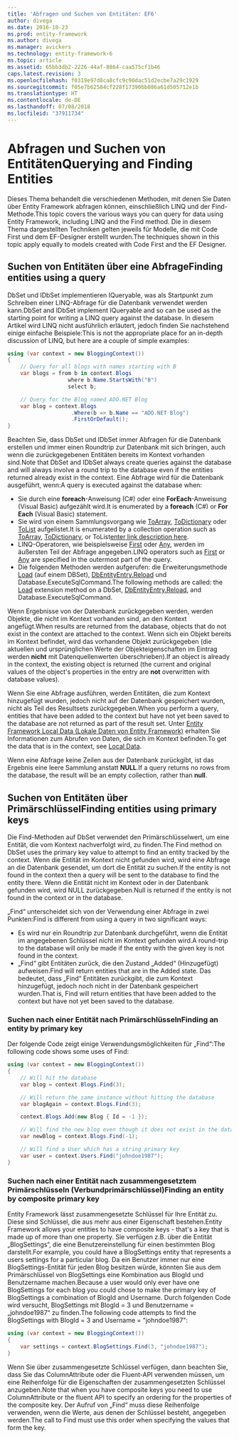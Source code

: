 ```yaml
---
title: 'Abfragen und Suchen von Entitäten: EF6'
author: divega
ms.date: 2016-10-23
ms.prod: entity-framework
ms.author: divega
ms.manager: avickers
ms.technology: entity-framework-6
ms.topic: article
ms.assetid: 65bb3db2-2226-44af-8864-caa575cf1b46
caps.latest.revision: 3
ms.openlocfilehash: f0319e97d8ca8cfc9c90dac51d2ecbe7a29c1929
ms.sourcegitcommit: f05e7b62584cf228f17390bb086a61d505712e1b
ms.translationtype: HT
ms.contentlocale: de-DE
ms.lasthandoff: 07/08/2018
ms.locfileid: "37911734"
---
```

# <a name="querying-and-finding-entities"></a><span data-ttu-id="bb5d7-102">Abfragen und Suchen von Entitäten</span><span class="sxs-lookup"><span data-stu-id="bb5d7-102">Querying and Finding Entities</span></span>
<span data-ttu-id="bb5d7-103">Dieses Thema behandelt die verschiedenen Methoden, mit denen Sie Daten über Entity Framework abfragen können, einschließlich LINQ und der Find-Methode.</span><span class="sxs-lookup"><span data-stu-id="bb5d7-103">This topic covers the various ways you can query for data using Entity Framework, including LINQ and the Find method.</span></span> <span data-ttu-id="bb5d7-104">Die in diesem Thema dargestellten Techniken gelten jeweils für Modelle, die mit Code First und dem EF-Designer erstellt wurden.</span><span class="sxs-lookup"><span data-stu-id="bb5d7-104">The techniques shown in this topic apply equally to models created with Code First and the EF Designer.</span></span>  

## <a name="finding-entities-using-a-query"></a><span data-ttu-id="bb5d7-105">Suchen von Entitäten über eine Abfrage</span><span class="sxs-lookup"><span data-stu-id="bb5d7-105">Finding entities using a query</span></span>  

<span data-ttu-id="bb5d7-106">DbSet und IDbSet implementieren IQueryable, was als Startpunkt zum Schreiben einer LINQ-Abfrage für die Datenbank verwendet werden kann.</span><span class="sxs-lookup"><span data-stu-id="bb5d7-106">DbSet and IDbSet implement IQueryable and so can be used as the starting point for writing a LINQ query against the database.</span></span> <span data-ttu-id="bb5d7-107">In diesem Artikel wird LINQ nicht ausführlich erläutert, jedoch finden Sie nachstehend einige einfache Beispiele:</span><span class="sxs-lookup"><span data-stu-id="bb5d7-107">This is not the appropriate place for an in-depth discussion of LINQ, but here are a couple of simple examples:</span></span>  

``` csharp
using (var context = new BloggingContext())
{
    // Query for all blogs with names starting with B
    var blogs = from b in context.Blogs
                   where b.Name.StartsWith("B")
                   select b;

    // Query for the Blog named ADO.NET Blog
    var blog = context.Blogs
                    .Where(b => b.Name == "ADO.NET Blog")
                    .FirstOrDefault();
}
```  

<span data-ttu-id="bb5d7-108">Beachten Sie, dass DbSet und IDbSet immer Abfragen für die Datenbank erstellen und immer einen Roundtrip zur Datenbank mit sich bringen, auch wenn die zurückgegebenen Entitäten bereits im Kontext vorhanden sind.</span><span class="sxs-lookup"><span data-stu-id="bb5d7-108">Note that DbSet and IDbSet always create queries against the database and will always involve a round trip to the database even if the entities returned already exist in the context.</span></span> <span data-ttu-id="bb5d7-109">Eine Abfrage wird für die Datenbank ausgeführt, wenn:</span><span class="sxs-lookup"><span data-stu-id="bb5d7-109">A query is executed against the database when:</span></span>  

- <span data-ttu-id="bb5d7-110">Sie durch eine **foreach**-Anweisung (C#) oder eine **ForEach**-Anweisung (Visual Basic) aufgezählt wird.</span><span class="sxs-lookup"><span data-stu-id="bb5d7-110">It is enumerated by a **foreach** (C#) or **For Each** (Visual Basic) statement.</span></span>  
- <span data-ttu-id="bb5d7-111">Sie wird von einem Sammlungsvorgang wie [ToArray](https://msdn.microsoft.com/library/bb298736), [ToDictionary](https://msdn.microsoft.com/library/system.linq.enumerable.todictionary) oder [ToList](https://msdn.microsoft.com/library/bb342261) aufgelistet.</span><span class="sxs-lookup"><span data-stu-id="bb5d7-111">It is enumerated by a collection operation such as [ToArray](https://msdn.microsoft.com/library/bb298736), [ToDictionary](https://msdn.microsoft.com/library/system.linq.enumerable.todictionary), or ToList[enter link description here](https://msdn.microsoft.com/library/bb342261).</span></span>  
- <span data-ttu-id="bb5d7-112">LINQ-Operatoren, wie beispielsweise [First](https://msdn.microsoft.com/library/bb291976) oder [Any](https://msdn.microsoft.com/library/bb337697), werden im äußersten Teil der Abfrage angegeben.</span><span class="sxs-lookup"><span data-stu-id="bb5d7-112">LINQ operators such as [First](https://msdn.microsoft.com/library/bb291976) or [Any](https://msdn.microsoft.com/library/bb337697) are specified in the outermost part of the query.</span></span>  
- <span data-ttu-id="bb5d7-113">Die folgenden Methoden werden aufgerufen: die Erweiterungsmethode [Load](https://msdn.microsoft.com/library/system.data.entity.dbextensions.load) (auf einem DBSet), [DbEntityEntry.Reload](https://msdn.microsoft.com/library/system.data.entity.infrastructure.dbentityentry.reload.aspx) und Database.ExecuteSqlCommand.</span><span class="sxs-lookup"><span data-stu-id="bb5d7-113">The following methods are called: the [Load](https://msdn.microsoft.com/library/system.data.entity.dbextensions.load) extension method on a DbSet, [DbEntityEntry.Reload](https://msdn.microsoft.com/library/system.data.entity.infrastructure.dbentityentry.reload.aspx), and Database.ExecuteSqlCommand.</span></span>  

<span data-ttu-id="bb5d7-114">Wenn Ergebnisse von der Datenbank zurückgegeben werden, werden Objekte, die nicht im Kontext vorhanden sind, an den Kontext angefügt.</span><span class="sxs-lookup"><span data-stu-id="bb5d7-114">When results are returned from the database, objects that do not exist in the context are attached to the context.</span></span> <span data-ttu-id="bb5d7-115">Wenn sich ein Objekt bereits im Kontext befindet, wird das vorhandene Objekt zurückgegeben (die aktuellen und ursprünglichen Werte der Objekteigenschaften im Eintrag werden **nicht** mit Datenquellenwerten überschrieben).</span><span class="sxs-lookup"><span data-stu-id="bb5d7-115">If an object is already in the context, the existing object is returned (the current and original values of the object's properties in the entry are **not** overwritten with database values).</span></span>  

<span data-ttu-id="bb5d7-116">Wenn Sie eine Abfrage ausführen, werden Entitäten, die zum Kontext hinzugefügt wurden, jedoch nicht auf der Datenbank gespeichert wurden, nicht als Teil des Resultsets zurückgegeben.</span><span class="sxs-lookup"><span data-stu-id="bb5d7-116">When you perform a query, entities that have been added to the context but have not yet been saved to the database are not returned as part of the result set.</span></span> <span data-ttu-id="bb5d7-117">Unter [Entity Framework Local Data (Lokale Daten von Entity Framework)](~/ef6/querying/local-data.md) erhalten Sie Informationen zum Abrufen von Daten, die sich im Kontext befinden.</span><span class="sxs-lookup"><span data-stu-id="bb5d7-117">To get the data that is in the context, see [Local Data](~/ef6/querying/local-data.md).</span></span>  

<span data-ttu-id="bb5d7-118">Wenn eine Abfrage keine Zeilen aus der Datenbank zurückgibt, ist das Ergebnis eine leere Sammlung anstatt **NULL**.</span><span class="sxs-lookup"><span data-stu-id="bb5d7-118">If a query returns no rows from the database, the result will be an empty collection, rather than **null**.</span></span>  

## <a name="finding-entities-using-primary-keys"></a><span data-ttu-id="bb5d7-119">Suchen von Entitäten über Primärschlüssel</span><span class="sxs-lookup"><span data-stu-id="bb5d7-119">Finding entities using primary keys</span></span>  

<span data-ttu-id="bb5d7-120">Die Find-Methoden auf DbSet verwendet den Primärschlüsselwert, um eine Entität, die vom Kontext nachverfolgt wird, zu finden.</span><span class="sxs-lookup"><span data-stu-id="bb5d7-120">The Find method on DbSet uses the primary key value to attempt to find an entity tracked by the context.</span></span> <span data-ttu-id="bb5d7-121">Wenn die Entität im Kontext nicht gefunden wird, wird eine Abfrage an die Datenbank gesendet, um dort die Entität zu suchen.</span><span class="sxs-lookup"><span data-stu-id="bb5d7-121">If the entity is not found in the context then a query will be sent to the database to find the entity there.</span></span> <span data-ttu-id="bb5d7-122">Wenn die Entität nicht im Kontext oder in der Datenbank gefunden wird, wird NULL zurückgegeben.</span><span class="sxs-lookup"><span data-stu-id="bb5d7-122">Null is returned if the entity is not found in the context or in the database.</span></span>  

<span data-ttu-id="bb5d7-123">„Find“ unterscheidet sich von der Verwendung einer Abfrage in zwei Punkten:</span><span class="sxs-lookup"><span data-stu-id="bb5d7-123">Find is different from using a query in two significant ways:</span></span>  

- <span data-ttu-id="bb5d7-124">Es wird nur ein Roundtrip zur Datenbank durchgeführt, wenn die Entität im angegebenen Schlüssel nicht im Kontext gefunden wird.</span><span class="sxs-lookup"><span data-stu-id="bb5d7-124">A round-trip to the database will only be made if the entity with the given key is not found in the context.</span></span>  
- <span data-ttu-id="bb5d7-125">„Find“ gibt Entitäten zurück, die den Zustand „Added“ (Hinzugefügt) aufweisen.</span><span class="sxs-lookup"><span data-stu-id="bb5d7-125">Find will return entities that are in the Added state.</span></span> <span data-ttu-id="bb5d7-126">Das bedeutet, dass „Find“ Entitäten zurückgibt, die zum Kontext hinzugefügt, jedoch noch nicht in der Datenbank gespeichert wurden.</span><span class="sxs-lookup"><span data-stu-id="bb5d7-126">That is, Find will return entities that have been added to the context but have not yet been saved to the database.</span></span>  
### <a name="finding-an-entity-by-primary-key"></a><span data-ttu-id="bb5d7-127">Suchen nach einer Entität nach Primärschlüsseln</span><span class="sxs-lookup"><span data-stu-id="bb5d7-127">Finding an entity by primary key</span></span>  

<span data-ttu-id="bb5d7-128">Der folgende Code zeigt einige Verwendungsmöglichkeiten für „Find“:</span><span class="sxs-lookup"><span data-stu-id="bb5d7-128">The following code shows some uses of Find:</span></span>  

``` csharp
using (var context = new BloggingContext())
{
    // Will hit the database
    var blog = context.Blogs.Find(3);

    // Will return the same instance without hitting the database
    var blogAgain = context.Blogs.Find(3);

    context.Blogs.Add(new Blog { Id = -1 });

    // Will find the new blog even though it does not exist in the database
    var newBlog = context.Blogs.Find(-1);

    // Will find a User which has a string primary key
    var user = context.Users.Find("johndoe1987");
}
```  

### <a name="finding-an-entity-by-composite-primary-key"></a><span data-ttu-id="bb5d7-129">Suchen nach einer Entität nach zusammengesetztem Primärschlüsseln (Verbundprimärschlüssel)</span><span class="sxs-lookup"><span data-stu-id="bb5d7-129">Finding an entity by composite primary key</span></span>  

<span data-ttu-id="bb5d7-130">Entity Framework lässt zusammengesetzte Schlüssel für Ihre Entität zu. Diese sind Schlüssel, die aus mehr aus einer Eigenschaft bestehen.</span><span class="sxs-lookup"><span data-stu-id="bb5d7-130">Entity Framework allows your entities to have composite keys - that's a key that is made up of more than one property.</span></span> <span data-ttu-id="bb5d7-131">Sie verfügen z.B. über die Entität „BlogSettings“, die eine Benutzereinstellung für einen bestimmten Blog darstellt.</span><span class="sxs-lookup"><span data-stu-id="bb5d7-131">For example, you could have a BlogSettings entity that represents a users settings for a particular blog.</span></span> <span data-ttu-id="bb5d7-132">Da ein Benutzer immer nur eine BlogSettings-Entität für jeden Blog besitzen würde, könnten Sie aus dem Primärschlüssel von BlogSettings eine Kombination aus BlogId und Benutzername machen.</span><span class="sxs-lookup"><span data-stu-id="bb5d7-132">Because a user would only ever have one BlogSettings for each blog you could chose to make the primary key of BlogSettings a combination of BlogId and Username.</span></span> <span data-ttu-id="bb5d7-133">Durch folgenden Code wird versucht, BlogSettings mit BlogId = 3 und Benutzername = „johndoe1987“ zu finden.</span><span class="sxs-lookup"><span data-stu-id="bb5d7-133">The following code attempts to find the BlogSettings with BlogId = 3 and Username = "johndoe1987":</span></span>  

``` csharp  
using (var context = new BloggingContext())
{
    var settings = context.BlogSettings.Find(3, "johndoe1987");
}
```  

<span data-ttu-id="bb5d7-134">Wenn Sie über zusammengesetzte Schlüssel verfügen, dann beachten Sie, dass Sie das ColumnAttribute oder die Fluent-API verwenden müssen, um eine Reihenfolge für die Eigenschaften der zusammengesetzten Schlüssel anzugeben.</span><span class="sxs-lookup"><span data-stu-id="bb5d7-134">Note that when you have composite keys you need to use ColumnAttribute or the fluent API to specify an ordering for the properties of the composite key.</span></span> <span data-ttu-id="bb5d7-135">Der Aufruf von „Find“ muss diese Reihenfolge verwenden, wenn die Werte, aus denen der Schlüssel besteht, angegeben werden.</span><span class="sxs-lookup"><span data-stu-id="bb5d7-135">The call to Find must use this order when specifying the values that form the key.</span></span>  
